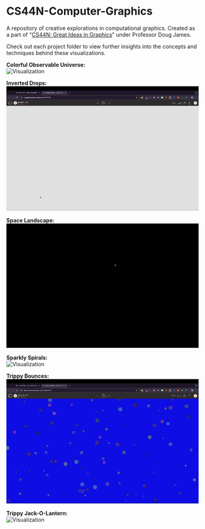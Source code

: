 # CS44N-Computer-Graphics
A repository of creative explorations in computational graphics. Created as a part of "[CS44N: Great Ideas in Graphics](https://sites.google.com/stanford.edu/stanfordcs44n2023)" under Professor Doug James. 

Check out each project folder to view further insights into the concepts and techniques behind these visualizations. 

**Colorful Observable Universe:**  
![Visualization](https://github.com/tonywangs/CS44N-Computer-Graphics/blob/main/Colorful%20Observable%20Universe/Colorful-Observable-Universe-Vid.gif?raw=true)

**Inverted Drops:**  
![Visualization](https://github.com/tonywangs/CS44N-Computer-Graphics/blob/main/Inverted%20Drops/Inverted-Drops-Vid.gif?raw=true)

**Space Landscape:**  
![Visualization](https://github.com/tonywangs/CS44N-Computer-Graphics/blob/main/Space%20Landscape/Space-Landscape-Vid.gif?raw=true)

**Sparkly Spirals:**  
![Visualization](https://github.com/tonywangs/CS44N-Computer-Graphics/blob/main/Sparkly%20Spirals/Sparkly-Spirals-Vid.gif?raw=true)

**Trippy Bounces:**  
![Visualization](https://github.com/tonywangs/CS44N-Computer-Graphics/blob/main/Trippy%20Bounces/Trippy-Bounces-Vid.gif?raw=true)

**Trippy Jack-O-Lantern:**  
![Visualization](https://github.com/tonywangs/CS44N-Computer-Graphics/blob/main/Trippy%20Jack-O-Lantern/Trippy-Jack-O-Lantern-Vid.gif?raw=true)

